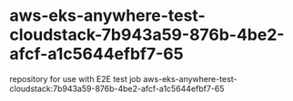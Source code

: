 # aws-eks-anywhere-test-cloudstack-7b943a59-876b-4be2-afcf-a1c5644efbf7-65
repository for use with E2E test job aws-eks-anywhere-test-cloudstack:7b943a59-876b-4be2-afcf-a1c5644efbf7-65
